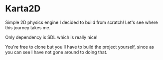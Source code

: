 # Karta2D

Simple 2D physics engine I decided to build from scratch! Let's see where this journey takes me.

Only dependency is SDL which is really nice!

You're free to clone but you'll have to build the project yourself, since as you can see I have not gone around to doing that.
